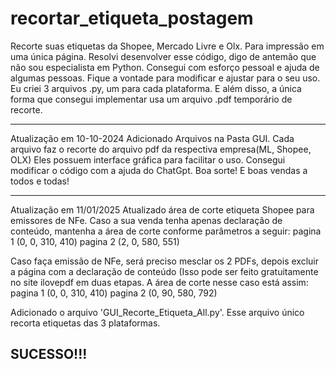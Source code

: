 # recortar_etiqueta_postagem
Recorte suas etiquetas da Shopee, Mercado Livre e Olx.
Para impressão em uma única página.
Resolvi desenvolver esse código, digo de antemão que não sou especialista em Python.
Consegui com esforço pessoal e ajuda de algumas pessoas.
Fique a vontade para modificar e ajustar para o seu uso.
Eu criei 3 arquivos .py, um para cada plataforma. 
E além disso, a única forma que consegui implementar usa um arquivo .pdf temporário de recorte.

-----------------------------------
Atualização em 10-10-2024
Adicionado Arquivos na Pasta GUI.
Cada arquivo faz o recorte do arquivo pdf da respectiva empresa(ML, Shopee, OLX)
Eles possuem interface gráfica para facilitar o uso.
Consegui modificar o código com a ajuda do ChatGpt.
Boa sorte! E boas vendas a todos e todas!

--------------------------------------------------------------
Atualização em 11/01/2025
Atualizado área de corte etiqueta Shopee para emissores de NFe.
Caso a sua venda tenha apenas declaração de conteúdo, mantenha a área de corte conforme parâmetros a seguir:
pagina 1 (0, 0, 310, 410)
pagina 2 (2, 0, 580, 551)

Caso faça emissão de NFe, será preciso mesclar os 2 PDFs, depois excluir a página com a declaração de conteúdo (Isso pode ser feito gratuitamente no site ilovepdf em duas etapas.
A área de corte nesse caso está assim:
pagina 1 (0, 0, 310, 410)
pagina 2 (0, 90, 580, 792)

Adicionado o arquivo 'GUI_Recorte_Etiqueta_All.py'. Esse arquivo único recorta etiquetas das 3 plataformas. 

SUCESSO!!!
----------------------------------------------------------------------------------------------------------------




